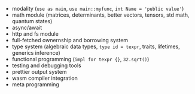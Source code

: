 - modality (`use as main`, `use main::myfunc`, `int Name = 'public value'`)
- math module (matrices, determinants, better vectors, tensors, std math, quantum states)
- async/await
- http and fs module 
- full-fetched ownernship and borrowing system
- type system (algebraic data types, `type id = texpr`, traits, lifetimes, generics inference)
- functional programming (`impl for texpr {}`, `32.sqrt()`)
- testing and  debugging tools
- prettier output system
- wasm compiler integration
- meta programming